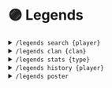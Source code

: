 # 🟣 Legends

<details>

<summary><code>/legends search {player}</code></summary>

Probably the best command for players in legend league. It shows you various stats of your legend league profile.

On the bottom of the embed that will be display, you have several buttons :&#x20;

![](<../.gitbook/assets/image (68).png>)

The Today button, which is the default view, will show you the number of attacks/defenses, the trophies you have gain/loose, the global ranking and by country, the trophies by attack and defense, the heros equipment used and an image will be generated to sum this up.

![](<../.gitbook/assets/image (63).png>)

The second button will show your daily results since the begining of the season : ![](<../.gitbook/assets/image (65).png>)

The third button will show your EOS trophies since the bot is following your profile stats :\
![](<../.gitbook/assets/image (66).png>)

Last button will add the profile to Quick Check & Daily Report list (no use at the moment).

</details>

<details>

<summary><code>/legends clan {clan}</code></summary>

It will show the trophies of all the players in legend in a clan.

![](<../.gitbook/assets/image (67).png>)

</details>

<details>

<summary><code>/legends stats {type}</code></summary>

This shows basic stats about the legend league :

![](<../.gitbook/assets/image (69).png>)

* The EOS finishers of each seasons since May 2020

![](<../.gitbook/assets/image (70).png>)

* The current rank cutoffs

![](<../.gitbook/assets/image (71).png>)

* The current trophy buckets&#x20;

![](<../.gitbook/assets/image (72).png>)

* The EOS Finishers for the since May 2020

![](<../.gitbook/assets/image (73).png>)

</details>

<details>

<summary><code>/legends history {player}</code></summary>

This shows the EOS trophies of a player since it was first followed by the bot.

![](<../.gitbook/assets/image (74).png>)

</details>

<details>

<summary><code>/legends poster</code></summary>

This send the image that is display in `/legends search`

<img src="https://images-ext-1.discordapp.net/external/YOM7DztNdLsuWIW5CI65OFWp0buh5tae-gL1btFXVKU/%3F1717196196/https/cdn.clashking.xyz/legend_poster_8GLYGGJQ.png?format=webp&#x26;quality=lossless" alt="" data-size="original">

</details>
